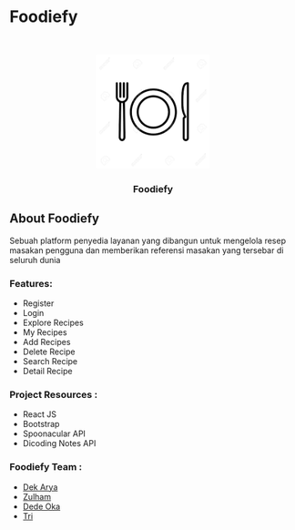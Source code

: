 # Foodiefy

<br />
<p align="center">
  <img src="https://github.com/kadekaryasatya/foodiefy/blob/master/public/favicon.png" alt="Logo" width="200" height="200">
  <h3 align="center">Foodiefy</h3>
</p>

## About Foodiefy

Sebuah platform penyedia layanan yang dibangun untuk mengelola resep masakan pengguna dan memberikan referensi masakan yang tersebar di seluruh dunia

### Features:

- Register
- Login
- Explore Recipes
- My Recipes
- Add Recipes
- Delete Recipe
- Search Recipe
- Detail Recipe

### Project Resources :

- React JS
- Bootstrap
- Spoonacular API
- Dicoding Notes API

### Foodiefy Team :

- [Dek Arya](https://github.com/kadekaryasatya)
- [Zulham](https://github.com/zurizi)
- [Dede Oka](https://github.com/Dedeoka)
- [Tri](https://github.com/trirahaditya)

